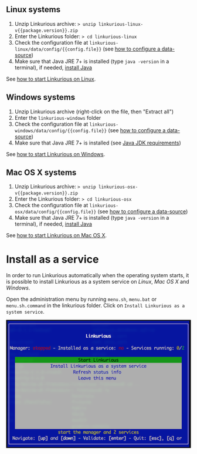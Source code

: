 ## Linux systems

1. Unzip Linkurious archive: `> unzip linkurious-linux-v{{package.version}}.zip`
2. Enter the Linkurious folder: `> cd linkurious-linux`
3. Check the configuration file at `linkurious-linux/data/config/{{config.file}}` (see [how to configure a data-source](/configure-sources))
4. Make sure that Java JRE 7+ is installed (type `java -version` in a terminal), if needed, [install Java](/requirements/#java)

See [how to start Linkurious on Linux](/start/#linux-systems).

## Windows systems

1. Unzip Linkurious archive (right-click on the file, then "Extract all")
2. Enter the `linkurious-windows` folder
3. Check the configuration file at `linkurious-windows/data/config/{{config.file}}` (see [how to configure a data-source](/configure-sources)) 
4. Make sure that Java JRE 7+ is installed (see [Java JDK requirements](/requirements/#java))

See [how to start Linkurious on Windows](/start/#windows-systems).

## Mac OS X systems

1. Unzip Linkurious archive: `> unzip linkurious-osx-v{{package.version}}.zip`
2. Enter the Linkurious folder: `> cd linkurious-osx`
3. Check the configuration file at `linkurious-osx/data/config/{{config.file}}` (see [how to configure a data-source](/configure-sources))
4. Make sure that Java JRE 7+ is installed (type `java -version` in a terminal), if needed, [install Java](/requirements/#java)

See [how to start Linkurious on Mac OS X](/start/#mac-os-x-systems).

# Install as a service

In order to run Linkurious automatically when the operating system starts, it is possible to install 
Linkurious as a system service on *Linux*, *Mac OS X* and *Windows*.

Open the administration menu by running `menu.sh`, `menu.bat` or `menu.sh.command` in the linkurious folder.
Click on `Install Linkurious as a system service`.

![](install-as-a-service.png)

<!--
# Installing multiple instances

> A single instance of Linkurious can connect to multiple graph databases.

Linkurious is designed to run a single instance per machine.
While it is not recommended and with no guarantee to work, it is possible to run multiple instances of Linkurious by doing the following:

Copy the entire linkurious directory to a new place, and edit the {{config}} file:
You will need to change `listenPort` to set a different port from the one used in the original `{{config.file}}` file.
You may also edit `graphdb` and `db.storage`.

This is an example of a second instance of Linkurious served on `http://127.0.0.1:3001`, that calls the Neo4j API on the port `7475`:

```js
{
  "dataSources": [{
    "graphdb": {
      "vendor": "neo4j",
      "url": "http://127.0.0.1:7475"
    },
    "index": {
      "vendor": "elasticSearch",
      "host": "127.0.0.1",
      "port": 9201
    }
  }],
  "db": {
    "username": null,
    "password": null,
    "logging": true,
    "options": {
      "dialect": "sqlite",
      "storage": "database_secondInstance.sqlite"
    }
  },
  "server": {
    "listenPort": 3001,
    "clientFolder": "/public",
    "cookieSecret": "zO6Yb7u5H907dfEcmjS8pXgWNEo3B9pNQF8mKjdzRR3I64o88GrGLWEjqNq1Yx5"
  }
}
```

If you use the {{es}} software bundled with Linkurious, you will also need to
modify the configuration in `system/elasticsearch/config/elasticsearch.yml` to set an alternate port
to the default of 9201.

Finally, note that it is not currently possible to install different versions of Linkurious
as a system service, at the same time, on the same machine.
-->
